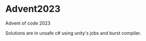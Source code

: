 # Advent2023
Advent of code 2023

Solutions are in unsafe c# using unity's jobs and burst compiler.
